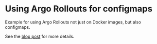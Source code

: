 # Using Argo Rollouts for configmaps

Example for using Argo Rollouts not just on Docker images, but also configmaps.

See the [blog post](https://codefresh.io/blog/progressive-delivery-for-kubernetes-config-maps-using-argo-rollouts/) for more details.

